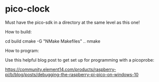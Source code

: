 # pico-clock

Must have the pico-sdk in a directory at the same level as this one!

How to build:

cd build
cmake -G "NMake Makefiles" ..
nmake

How to program:

Use this helpful blog post to get set up for programming with a picoprobe:

https://community.element14.com/products/raspberry-pi/b/blog/posts/debugging-the-raspberry-pi-pico-on-windows-10
